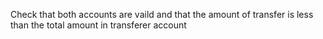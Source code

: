 Check that both accounts are vaild and that the amount of transfer is less than the total amount in transferer account

